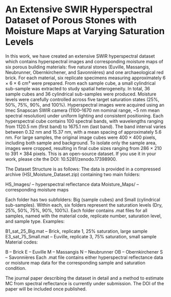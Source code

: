 # An Extensive SWIR Hyperspectral Dataset of Porous Stones with Moisture Maps at Varying Saturation Levels
In this work, we have created an extensive SWIR hyperspectral dataset which contains hyperspectral images and corresponding moisture maps of six porous building materials: five natural stones (Euville, Massangis, Neubrunner, Obernkirchener, and Savonnières) and one archaeological red brick. For each material, six replicate specimens measuring approximately 6 × 6 × 6 cm³ were prepared. From each sample cube, a small cylindrical sub-sample was extracted to study spatial heterogeneity. In total, 36 sample cubes and 36 cylindrical sub-samples were produced. Moisture levels were carefully controlled across five target saturation states (25%, 50%, 75%, 90%, and 100%). Hyperspectral images were acquired using an Imec Snapscan SWIR camera (1100–1670 nm nominal range, ~5 nm mean spectral resolution) under uniform lighting and consistent positioning. Each hyperspectral cube contains 100 spectral bands, with wavelengths ranging from 1120.5 nm (first band) to 1675.1 nm (last band). The band interval varies between 0.32 nm and 15.37 nm, with a mean spacing of approximately 5.6 nm. For large samples, the original image cubes were 400 × 400 pixels, including both sample and background. To isolate only the sample area, images were cropped, resulting in final cube sizes ranging from 286 × 210 to 391 × 384 pixels.
This is an open-source dataset. If you use it in your work, please cite the DOI: 10.5281/zenodo.17398900. 

The Dataset Structure is as follows:
The data is provided in a compressed archive (HSI_Moisture_Dataset.zip) containing two main folders:

HS_Images/ – hyperspectral reflectance data
Moisture_Maps/ – corresponding moisture maps

Each folder has two subfolders: Big (sample cubes) and Small (cylindrical sub-samples). Within each, six folders represent the saturation levels (Dry, 25%, 50%, 75%, 90%, 100%). Each folder contains .mat files for all samples, named with the material code, replicate number, saturation level, and sample type. Examples:

B1_sat_25_Big.mat – Brick, replicate 1, 25% saturation, large sample
E3_sat_75_Small.mat – Euville, replicate 3, 75% saturation, small sample
Material codes:

B – Brick
E – Euville
M – Massangis
N – Neubrunner
OB – Obernkirchener
S – Savonnières
Each .mat file contains either hyperspectral reflectance data or moisture map data for the corresponding sample and saturation condition.

The journal paper describing the dataset in detail and a method to estimate MC from spectral reflectance is currently under submission. The DOI of the paper will be included once published.
